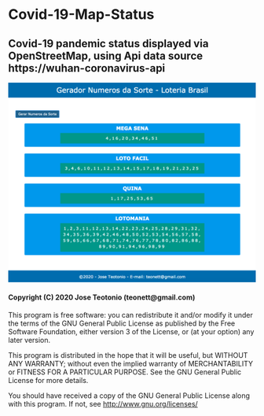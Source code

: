 # Covid-19-Map-Status

<h2>Covid-19 pandemic status displayed via OpenStreetMap, using Api data source https://wuhan-coronavirus-api</h2>

<img src="https://github.com/teonett/Gerador-Numeros-Loteria/blob/master/img/preview.png">

<h4>Copyright (C) 2020 Jose Teotonio (teonett@gmail.com)</h4>

<p>
This program is free software: you can redistribute it and/or modify it under the terms of the GNU General Public License as published by
the Free Software Foundation, either version 3 of the License, or (at your option) any later version.

This program is distributed in the hope that it will be useful, but WITHOUT ANY WARRANTY; without even the implied warranty of
MERCHANTABILITY or FITNESS FOR A PARTICULAR PURPOSE.  See the GNU General Public License for more details.

You should have received a copy of the GNU General Public License along with this program.  If not, see <http://www.gnu.org/licenses/>
</p>
